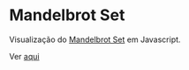 # Mandelbrot Set

Visualização do [Mandelbrot Set](https://en.wikipedia.org/wiki/Mandelbrot_set) em Javascript.

Ver [aqui](http://alpardal.github.io/mandelbrot/public/index.html)
